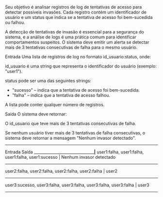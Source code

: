 
Seu objetivo é analisar registros de log de tentativas de acesso para detectar possíveis invasões. 
Cada registro contém um identificador de usuário e um status que indica se a tentativa de acesso foi bem-sucedida ou falhou.


A detecção de tentativas de invasão é essencial para a segurança do sistema, e a análise de logs é uma prática comum para identificar comportamentos suspeitos. 
O sistema deve emitir um alerta se detectar mais de 3 tentativas consecutivas de falha para o mesmo usuário.

Entrada
Uma lista de registros de log no formato id_usuario:status, onde:

id_usuario é uma string que representa o identificador do usuário (exemplo: "user1").

status pode ser uma das seguintes strings:
- "sucesso" – indica que a tentativa de acesso foi bem-sucedida.
- "falha" – indica que a tentativa de acesso falhou.

A lista pode conter qualquer número de registros.

Saída
O sistema deve retornar:

O id_usuario que teve mais de 3 tentativas consecutivas de falha.

Se nenhum usuário tiver mais de 3 tentativas de falha consecutivas, o sistema deve retornar a mensagem "Nenhum invasor detectado".

_______________________________________________________________________________
Entrada	Saída
_______________________________________________________|________________________
user1:falha, user1:falha, user1:falha, user1:sucesso	| Nenhum invasor detectado
________________________________________________________________________________
user2:falha, user2:falha, user2:falha, user2:falha	| user2
________________________________________________________________________________
user3:sucesso, user3:falha, user3:falha, user3:falha, user3:falha	| user3
_______________________________________________________________________________
